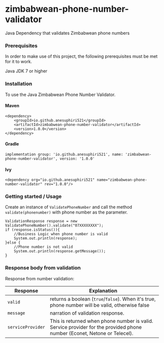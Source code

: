 # zimbabwean-phone-number-validator
Java Dependency that validates Zimbabwean phone numbers

### Prerequisites
In order to make use of this project, the following prerequisites must be met for it to work.

Java JDK 7 or higher

### Installation
To use the Java Zimbabwean Phone Number Validator.

#### Maven
``` 
<dependency>
    <groupId>io.github.anesuphiri521</groupId>
    <artifactId>zimbabwean-phone-number-validator</artifactId>
    <version>1.0.0</version>
</dependency> 
```

#### Gradle
```
implementation group: 'io.github.anesuphiri521', name: 'zimbabwean-phone-number-validator', version: '1.0.0'
```

#### Ivy
```
<dependency org="io.github.anesuphiri521" name="zimbabwean-phone-number-validator" rev="1.0.0"/>
```

### Getting started / Usage
Create an instance of `ValidatePhoneNumber` and call the method `validate(phonenumber)` with phone number as the parameter.
``` 
ValidationResponse response = new ValidatePhoneNumber().validate("07XXXXXXXX");
if (response.isStatus()){
    //Business Logic when phone number is valid
    System.out.println(response);
}else {
    //Phone number is not valid
    System.out.println(response.getMessage());
}
``` 

### Response body from validation
Response from number validation:

| Response | Explanation  |
|----------------|--------------|
| `valid`   | returns a boolean (`true`/`false`). When it's true, phone number will be valid, otherwise false |
| `message`  | narration of validation response. |
| `serviceProvider`   | This is returned when phone number is valid.<br/>Service provider for the provided phone number (Econet, Netone or Telecel). |
